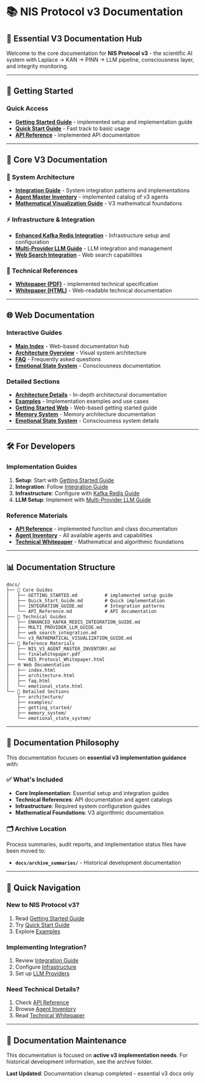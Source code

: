 # 📚 NIS Protocol v3 Documentation

## 🎯 **Essential V3 Documentation Hub**

Welcome to the core documentation for **NIS Protocol v3** - the scientific AI system with Laplace → KAN → PINN → LLM pipeline, consciousness layer, and integrity monitoring.

---

## 🚀 **Getting Started**

### **Quick Access**
- **[Getting Started Guide](GETTING_STARTED.md)** - implemented setup and implementation guide
- **[Quick Start Guide](Quick_Start_Guide.md)** - Fast track to basic usage  
- **[API Reference](API_Reference.md)** - implemented API documentation

---

## 🔧 **Core V3 Documentation**

### **🧠 System Architecture**
- **[Integration Guide](INTEGRATION_GUIDE.md)** - System integration patterns and implementations
- **[Agent Master Inventory](NIS_V3_AGENT_MASTER_INVENTORY.md)** - implemented catalog of v3 agents
- **[Mathematical Visualization Guide](v3_MATHEMATICAL_VISUALIZATION_GUIDE.md)** - V3 mathematical foundations

### **⚡ Infrastructure & Integration**
- **[Enhanced Kafka Redis Integration](ENHANCED_KAFKA_REDIS_INTEGRATION_GUIDE.md)** - Infrastructure setup and configuration
- **[Multi-Provider LLM Guide](MULTI_PROVIDER_LLM_GUIDE.md)** - LLM integration and management
- **[Web Search Integration](web_search_integration.md)** - Web search capabilities

### **📖 Technical References**
- **[Whitepaper (PDF)](finalwhitepaper.pdf)** - implemented technical specification
- **[Whitepaper (HTML)](NIS_Protocol_Whitepaper.html)** - Web-readable technical documentation

---

## 🌐 **Web Documentation**

### **Interactive Guides**
- **[Main Index](index.html)** - Web-based documentation hub
- **[Architecture Overview](architecture.html)** - Visual system architecture
- **[FAQ](faq.html)** - Frequently asked questions
- **[Emotional State System](emotional_state.html)** - Consciousness documentation

### **Detailed Sections**
- **[Architecture Details](architecture/)** - In-depth architectural documentation
- **[Examples](examples/)** - Implementation examples and use cases
- **[Getting Started Web](getting_started/)** - Web-based getting started guide
- **[Memory System](memory_system/)** - Memory architecture documentation
- **[Emotional State System](emotional_state_system/)** - Consciousness system details

---

## 🛠️ **For Developers**

### **Implementation Guides**
1. **Setup**: Start with [Getting Started Guide](GETTING_STARTED.md)
2. **Integration**: Follow [Integration Guide](INTEGRATION_GUIDE.md)
3. **Infrastructure**: Configure with [Kafka Redis Guide](ENHANCED_KAFKA_REDIS_INTEGRATION_GUIDE.md)
4. **LLM Setup**: Implement with [Multi-Provider LLM Guide](MULTI_PROVIDER_LLM_GUIDE.md)

### **Reference Materials**
- **[API Reference](API_Reference.md)** - implemented function and class documentation
- **[Agent Inventory](NIS_V3_AGENT_MASTER_INVENTORY.md)** - All available agents and capabilities
- **[Technical Whitepaper](finalwhitepaper.pdf)** - Mathematical and algorithmic foundations

---

## 📊 **Documentation Structure**

```
docs/
├── 📘 Core Guides
│   ├── GETTING_STARTED.md          # implemented setup guide
│   ├── Quick_Start_Guide.md        # Quick implementation
│   ├── INTEGRATION_GUIDE.md        # Integration patterns
│   └── API_Reference.md            # API documentation
├── 🔧 Technical Guides  
│   ├── ENHANCED_KAFKA_REDIS_INTEGRATION_GUIDE.md
│   ├── MULTI_PROVIDER_LLM_GUIDE.md
│   ├── web_search_integration.md
│   └── v3_MATHEMATICAL_VISUALIZATION_GUIDE.md
├── 📖 Reference Materials
│   ├── NIS_V3_AGENT_MASTER_INVENTORY.md
│   ├── finalwhitepaper.pdf
│   └── NIS_Protocol_Whitepaper.html
├── 🌐 Web Documentation
│   ├── index.html
│   ├── architecture.html
│   ├── faq.html
│   └── emotional_state.html
└── 📁 Detailed Sections
    ├── architecture/
    ├── examples/
    ├── getting_started/
    ├── memory_system/
    └── emotional_state_system/
```

---

## 🎯 **Documentation Philosophy**

This documentation focuses on **essential v3 implementation guidance** with:

### ✅ **What's Included**
- **Core Implementation**: Essential setup and integration guides
- **Technical References**: API documentation and agent catalogs  
- **Infrastructure**: Required system configuration guides
- **Mathematical Foundations**: V3 algorithmic documentation

### 🗂️ **Archive Location**
Process summaries, audit reports, and implementation status files have been moved to:
- **`docs/archive_summaries/`** - Historical development documentation

---

## 🚀 **Quick Navigation**

### **New to NIS Protocol v3?**
1. Read [Getting Started Guide](GETTING_STARTED.md)
2. Try [Quick Start Guide](Quick_Start_Guide.md)  
3. Explore [Examples](examples/)

### **Implementing Integration?**
1. Review [Integration Guide](INTEGRATION_GUIDE.md)
2. Configure [Infrastructure](ENHANCED_KAFKA_REDIS_INTEGRATION_GUIDE.md)
3. Set up [LLM Providers](MULTI_PROVIDER_LLM_GUIDE.md)

### **Need Technical Details?**
1. Check [API Reference](API_Reference.md)
2. Browse [Agent Inventory](NIS_V3_AGENT_MASTER_INVENTORY.md)
3. Read [Technical Whitepaper](finalwhitepaper.pdf)

---

## 📝 **Documentation Maintenance**

This documentation is focused on **active v3 implementation needs**. For historical development information, see the archive folder.

**Last Updated**: Documentation cleanup completed - essential v3 docs only 